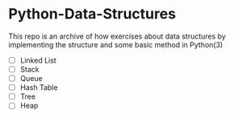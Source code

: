# Python-Data-Structures
This repo is an archive of how exercises about data structures by implementing the structure and some basic method in Python(3)

- [ ] Linked List
- [ ] Stack
- [ ] Queue
- [ ] Hash Table
- [ ] Tree
- [ ] Heap
